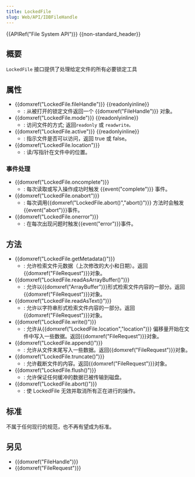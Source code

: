 ```yaml
---
title: LockedFile
slug: Web/API/IDBFileHandle
---
```

{{APIRef("File System API")}} {{non-standard_header}}

## 概要

`LockedFile` 接口提供了处理给定文件的所有必要锁定工具

## 属性

- {{domxref("LockedFile.fileHandle")}} {{readonlyinline}}
  - : 从被打开的锁定文件返回一个 {{domxref("FileHandle")}} 对象。
- {{domxref("LockedFile.mode")}} {{readonlyinline}}
  - : 访问文件的方式; 返回`readonly` 或 `readwrite。`
- {{domxref("LockedFile.active")}} {{readonlyinline}}
  - : 指示文件是否可以访问，返回 true 或 false。
- {{domxref("LockedFile.location")}}
  - : 读/写指针在文件中的位置。

### 事件处理

- {{domxref("LockedFile.oncomplete")}}
  - : 每次读取或写入操作成功时触发 {{event("complete")}} 事件。
- {{domxref("LockedFile.onabort")}}
  - : 每次调用{{domxref("LockedFile.abort()","abort()")}} 方法时会触发{{event("abort")}}事件。
- {{domxref("LockedFile.onerror")}}
  - : 在每次出现问题时触发{{event("error")}}事件。

## 方法

- {{domxref("LockedFile.getMetadata()")}}
  - : 允许检索文件元数据（上次修改的大小和日期）。返回{{domxref("FileRequest")}}对象。
- {{domxref("LockedFile.readAsArrayBuffer()")}}
  - : 允许以{{domxref("ArrayBuffer")}}形式检索文件内容的一部分。返回{{domxref("FileRequest")}}对象。
- {{domxref("LockedFile.readAsText()")}}
  - : 允许以字符串形式检索文件内容的一部分。返回{{domxref("FileRequest")}}对象。
- {{domxref("LockedFile.write()")}}
  - : 允许从{{domxref("LockedFile.location","location")}} 偏移量开始在文件中写入一些数据。返回{{domxref("FileRequest")}}对象。
- {{domxref("LockedFile.append()")}}
  - : 允许从文件末尾写入一些数据。返回{{domxref("FileRequest")}}对象。
- {{domxref("LockedFile.truncate()")}}
  - : 允许截断文件的内容。返回{{domxref("FileRequest")}}对象。
- {{domxref("LockedFile.flush()")}}
  - : 允许保证任何缓冲的数据已被传输到磁盘。
- {{domxref("LockedFile.abort()")}}
  - : 使 LockedFile 无效并取消所有正在进行的操作。

## 标准

不属于任何现行的规范，也不再有望成为标准。

## 另见

- {{domxref("FileHandle")}}
- {{domxref("FileRequest")}}

